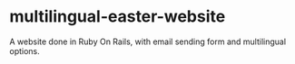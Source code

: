 # multilingual-easter-website
A website done in Ruby On Rails, with email sending form and multilingual options.
